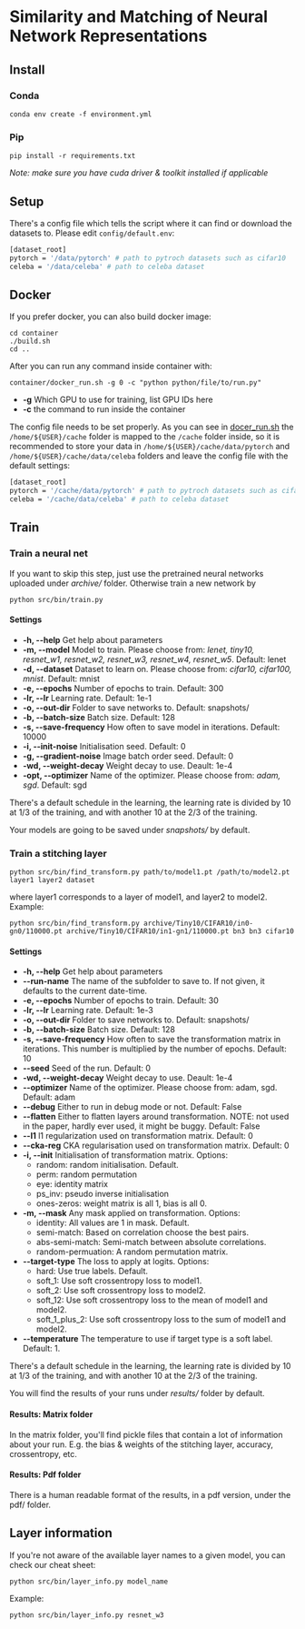 # Similarity and Matching of Neural Network Representations

## Install

### Conda
```console
conda env create -f environment.yml
```

### Pip
```console
pip install -r requirements.txt
```
*Note: make sure you have cuda driver & toolkit installed if applicable*

## Setup

There's a config file which tells the script where it can find or download the datasets to. Please edit `config/default.env`:
```bash
[dataset_root]
pytorch = '/data/pytorch' # path to pytroch datasets such as cifar10
celeba = '/data/celeba' # path to celeba dataset
```

## Docker
If you prefer docker, you can also build docker image:
```console
cd container
./build.sh
cd ..
```

After you can run any command inside container with:
```console
container/docker_run.sh -g 0 -c "python python/file/to/run.py"
```
* **-g** Which GPU to use for training, list GPU IDs here
* **-c** the command to run inside the container

The config file needs to be set properly. 
As you can see in [docer_run.sh](./container/docker_run.sh) the ```/home/${USER}/cache``` folder is mapped to 
the ```/cache``` folder inside, so it is recommended to store your data in 
```/home/${USER}/cache/data/pytorch``` and ```/home/${USER}/cache/data/celeba``` folders and leave the config file 
with the default settings:
```bash
[dataset_root]
pytorch = '/cache/data/pytorch' # path to pytroch datasets such as cifar10
celeba = '/cache/data/celeba' # path to celeba dataset
```

## Train

### Train a neural net

If you want to skip this step, just use the pretrained neural networks uploaded under *archive/* folder. Otherwise train a new network by

```console
python src/bin/train.py
```
#### Settings

* **-h, --help** Get help about parameters
* **-m, --model** Model to train. Please choose from: *lenet, tiny10, resnet_w1, resnet_w2, resnet_w3, resnet_w4, resnet_w5*. Default: lenet
* **-d, --dataset** Dataset to learn on. Please choose from: *cifar10, cifar100, mnist*. Default: mnist
* **-e, --epochs**  Number of epochs to train. Default: 300
* **-lr, --lr**     Learning rate. Default: 1e-1
* **-o, --out-dir** Folder to save networks to. Default: snapshots/
* **-b, --batch-size**     Batch size. Default: 128
* **-s, --save-frequency** How often to save model in iterations. Default: 10000
* **-i, --init-noise**     Initialisation seed. Default: 0
* **-g, --gradient-noise** Image batch order seed. Default: 0
* **-wd, --weight-decay**  Weight decay to use. Deault: 1e-4
* **-opt, --optimizer**    Name of the optimizer. Please choose from: *adam, sgd*. Default: sgd

There's a default schedule in the learning, the learning rate is divided by 10 at 1/3 of the training, and with another 10 at the 2/3 of the training.

Your models are going to be saved under *snapshots/* by default. 

### Train a stitching layer
```console
python src/bin/find_transform.py path/to/model1.pt /path/to/model2.pt layer1 layer2 dataset
```
where layer1 corresponds to a layer of model1, and layer2 to model2. Example:
```console
python src/bin/find_transform.py archive/Tiny10/CIFAR10/in0-gn0/110000.pt archive/Tiny10/CIFAR10/in1-gn1/110000.pt bn3 bn3 cifar10
```
#### Settings

* **-h, --help** Get help about parameters
* **--run-name** The name of the subfolder to save to. If not given, it defaults to the current date-time.
* **-e, --epochs** Number of epochs to train. Default: 30
* **-lr, --lr** Learning rate. Default: 1e-3
* **-o, --out-dir** Folder to save networks to. Default: snapshots/
* **-b, --batch-size** Batch size. Default: 128
* **-s, --save-frequency** How often to save the transformation matrix in iterations.
                       This number is multiplied by the number of epochs. Default: 10
* **--seed** Seed of the run. Default: 0
* **-wd, --weight-decay** Weight decay to use. Deault: 1e-4
* **--optimizer** Name of the optimizer. Please choose from: adam, sgd. Default: adam
* **--debug** Either to run in debug mode or not. Default: False
* **--flatten** Either to flatten layers around transformation. NOTE: not used in the paper, hardly ever used,
             it might be buggy. Default: False
* **--l1** l1 regularization used on transformation matrix. Default: 0
* **--cka-reg** CKA regularisation used on transformation matrix. Default: 0
* **-i, --init** Initialisation of transformation matrix. Options:
   * random: random initialisation. Default.
   * perm: random permutation
   * eye: identity matrix
   * ps_inv: pseudo inverse initialisation
   * ones-zeros: weight matrix is all 1, bias is all 0.
* **-m, --mask** Any mask applied on transformation. Options:
   * identity: All values are 1 in mask. Default.
   * semi-match: Based on correlation choose the best pairs.
   * abs-semi-match: Semi-match between absolute correlations.
   * random-permuation: A random permutation matrix.
* **--target-type** The loss to apply at logits. Options:
   * hard: Use true labels. Default.
   * soft_1: Use soft crossentropy loss to model1.
   * soft_2: Use soft crossentropy loss to model2.
   * soft_12: Use soft crossentropy loss to the mean of model1 and model2.
   * soft_1_plus_2: Use soft crossentropy loss to the sum of model1 and model2.
* **--temperature** The temperature to use if target type is a soft label. Default: 1.
           

There's a default schedule in the learning, the learning rate is divided by 10 at 1/3 of the training, and with another 10 at the 2/3 of the training.

You will find the results of your runs under *results/* folder by default.

#### Results: Matrix folder

In the matrix folder, you'll find pickle files that contain a lot of information
about your run. E.g. the bias & weights of the stitching layer, accuracy, crossentropy, etc.

#### Results: Pdf folder

There is a human readable format of the results, in a pdf version, under
the pdf/ folder.


## Layer information

If you're not aware of the available layer names to a given model, you can check our cheat sheet:

```console
python src/bin/layer_info.py model_name
```
Example: 
```bash
python src/bin/layer_info.py resnet_w3
```



